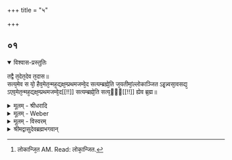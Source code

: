 +++
title = "५"

+++


## ०१


<details open><summary>विश्वास-प्रस्तुतिः</summary>

तद्वै त᳘देत᳘देव त᳘दास॥  
सत्य᳘मेव स यो᳘ हैव᳘मेत᳘न्मह᳘द्यक्ष᳘म्प्रथमजम्वे᳘द सत्यम्ब्रह्मे᳘ति ज᳘यतीमां᳘ल्लोकाञ्जित ऽइ᳘न्न्वसा᳘वसद्य᳘ ऽएव᳘मेत᳘न्मह᳘द्यक्ष᳘म्प्रथमजम्वे᳘द[[!!]] सत्यम्ब्रह्मे᳘ति सत्य᳘ᳫँ᳘[[!!]] ह्येव ब्र᳘ह्म॥
</details>

<details><summary>मूलम् - श्रीधरादि</summary>

तद्वै त᳘देत᳘देव त᳘दास॥  
सत्य᳘मेव स यो᳘ हैव᳘मेत᳘न्मह᳘द्यक्ष᳘म्प्रथमजम्वे᳘द सत्यम्ब्रह्मे᳘ति ज᳘यतीमां᳘ल्लोकाञ्जित ऽइ᳘न्न्वसा᳘वसद्य᳘ ऽएव᳘मेत᳘न्मह᳘द्यक्ष᳘म्प्रथमजम्वे᳘द[[!!]] सत्यम्ब्रह्मे᳘ति सत्य᳘ᳫँ᳘[[!!]] ह्येव ब्र᳘ह्म॥
</details>

<details><summary>मूलम् - Weber</summary>

तद्वै त᳘देत᳘देव त᳘दास॥  
सत्य᳘मेव स यो᳘ हैव᳘मेत᳘न्मह᳘द्यक्ष᳘म् प्रथमजं वे᳘द सत्यम् ब्रह्मे᳘ति ज᳘यतीमां᳘लोकान्जित [^wbr_1] इन्न्व᳘सा᳘वसद्य᳘ एव᳘मेत᳘न्मह᳘द्यक्ष᳘म् प्रथमजं वे᳘द सत्यम् ब्रह्मे᳘ति सॗत्यᳫं ह्येव ब्र᳘ह्म॥  

[^wbr_1]: लोकान्जि᳘त AM. Read: लोका᳘न्जित.
</details>

<details><summary>मूलम् - विस्वरम्</summary>

**हृदयब्रह्मणः सत्यमित्य् उपासनाविधिब्राह्मणम् ।**

तद्वै तत् एतदेव तदास- सत्यमेव । स यो हैवमेतन्महद्यक्षं प्रथमजं वेद- सत्यं ब्रह्मेति । जयतीमान् लोकान् । जित इन्न्वसावसत् । य एवमेतन्महद्यक्षं प्रथमजं वेद- सत्यं ब्रह्मेति । सत्यं ह्येव ब्रह्म ॥ १ ॥
</details>

<details><summary>श्रीमद्वासुदेवब्रह्मभगवान्</summary>

एतस्यैव हृदयाख्यस्य ब्रह्मणः सत्यमित्य् उपासनान्तरं विवित्सन्ती श्रुतिराह- **तद्वै तदेतदेव तदासे**ति । अत्र प्रथमस्तच्छब्दो हृदयाख्य-ब्रह्म-परामर्शी । वै-शब्दः स्मरणार्थः । तदुच्यते विधान्तरेणेत्य् एवं हृदयाख्य-ब्रह्मण एव विधान्तर-प्रतिज्ञा ऽर्थो द्वितीयस्-तच्छब्दः । किं तद्विधान्तरमित्य् अपेक्षायां वक्ष्यमाण-विधान्तरमेतदेवेत्यनेन शब्देनोक्त्वा तस्य पूर्वोक्त-हृदय-ब्रह्मणा सामानाधिकरण्य-प्रदर्शनार्थस्तृतीयस्तच्छब्दः । तथा च ‘तद्वै’ हृदयं ब्रह्म ‘एतदेव’ वक्ष्यमाण-प्रकारं ‘तदासेति’ पर्यवसितो ऽर्थः । को ऽसौ वक्ष्यमाणः प्रकार इत्य् अपेक्षायामाह- **सत्यमेवे**ति । यद्ब्रह्म हृदयात्मनोक्तं तत्सत्यमेव । सच्च त्यच्च सत्त्यम् । पञ्चभूतात्मकमाधिदैविकं तत्त्वं हिरण्यगर्भात्मकमित्य् अर्थः । तस्य स्वरूप-कथन-पूर्वकं तद्विज्ञानफलमाह- **स यो हैवमेतं महद्यक्षं प्रथमजं वेद सत्यं ब्रह्मेति जयतीमाँल्लोकानि**ति । ‘यः’ साधको महदपरिच्छेद्यं महत्त्वात् ‘यक्षं’ पूज्यं ‘प्रथमजं’ सर्वस्मात् विराडादेः संसारिणः सकाशात्पूर्वमेवोत्पन्नं एवंविधं ‘सत्यं ब्रह्म वेद’ । ‘सः’ ‘इमान् लोकान् जयति’ । यथा सत्येन ब्रह्मणा इमे लोका आत्मसात्कृताः, तद्वदित्यर्थः । कैमुतिक-न्यायेन फलान्तरमाह- **जित इन्न्वसावसदि**ति । ‘इन्नु’ इत्थं सत्येन ब्रह्मणा अनृतात्मा शत्रुर्जितः । तथा अनेना ऽप्य् उपासकेनासौ शत्रुर्जितः असदस्तु भवतु । तथा च लोका येन जिताः तस्य शत्रुजये किं वक्तव्यमित्य् अर्थः । कथमीदृग्विधज्ञानात् उपासकस्येदं फलमित्य् अपेक्षायां उक्तोपासकस्यानुवादपूर्वकं हेतुमाह- **य एवमेतन्महद्यक्षमि**त्यादि **सत्यं ह्येव ब्रह्मे**त्यन्तम् । ‘हि’ यस्मात्सत्यमेव ‘ब्रह्म’ उक्तरीत्या लोकजित् शत्रुजिच्च । तस्मात् तदुपासकस्यापि उपासनानुरूपमुक्तं फलं युक्तमेवेत्य् अर्थः ॥ १ ॥

इति श्री-हृषीकेश-ब्रह्म-भगवत्-पूज्य-पाद-शिष्यस्य श्री-पाठक-अनिरुद्ध-पुत्रस्य परमहंस-परिव्राजकाचार्यस्य श्री-वासुदेव-ब्रह्म-भगवतः कृतौ माध्यन्दिनीय-शतपथ-ब्राह्मणान्तर्गत-माध्यन्दिन-शाखोपनिषद्-बृहदारण्यक-व्याख्यायां वासुदेव-प्रकाशिकायां तृतीये खिलकाण्डे पञ्चमे ऽध्याये पञ्चमं सत्यमित्य् उपासना-विधि-ब्राह्मणं परिसमाप्तम् ॥ १४ (८) ५-५ ॥
</details>

